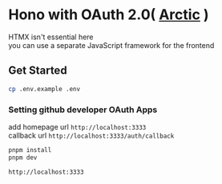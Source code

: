 # Hono with OAuth 2.0( [Arctic](https://github.com/pilcrowonpaper/arctic) )

HTMX isn't essential here\
you can use a separate JavaScript framework for the frontend

## Get Started

```bash
cp .env.example .env
```

### Setting github developer OAuth Apps

add homepage url `http://localhost:3333`\
callback url `http://localhost:3333/auth/callback`

```bash
pnpm install
pnpm dev
```

```bash
http://localhost:3333
```
